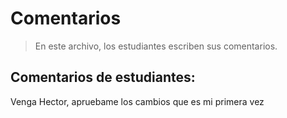 # Comentarios

> En este archivo, los estudiantes escriben sus comentarios.

## Comentarios de estudiantes:

Venga Hector, apruebame los cambios que es mi primera vez




